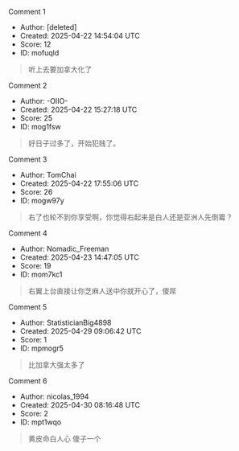 Comment 1

- Author: [deleted]
- Created: 2025-04-22 14:54:04 UTC
- Score: 12
- ID: mofuqld

> 听上去要加拿大化了

Comment 2

- Author: -OIIO-
- Created: 2025-04-22 15:27:18 UTC
- Score: 25
- ID: mog1fsw

> 好日子过多了，开始犯贱了。

Comment 3

- Author: TomChai
- Created: 2025-04-22 17:55:06 UTC
- Score: 26
- ID: mogw97y

> 右了也轮不到你享受啊，你觉得右起来是白人还是亚洲人先倒霉？

Comment 4

- Author: Nomadic_Freeman
- Created: 2025-04-23 14:47:05 UTC
- Score: 19
- ID: mom7kc1

> 右翼上台直接让你芝麻人送中你就开心了，傻屌

Comment 5

- Author: StatisticianBig4898
- Created: 2025-04-29 09:06:42 UTC
- Score: 1
- ID: mpmogr5

> 比加拿大强太多了

Comment 6

- Author: nicolas_1994
- Created: 2025-04-30 08:16:48 UTC
- Score: 2
- ID: mpt1wqo

> 黄皮命白人心 傻子一个
